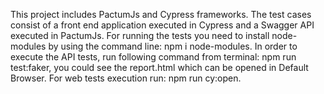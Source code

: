 This project includes PactumJs and Cypress frameworks.
The test cases consist of a front end application executed in Cypress and a Swagger API executed in PactumJs.
For running the tests you need to install node-modules by using the command line: npm i node-modules.
In order to execute the API tests, run following command from terminal: npm run test:faker, you could see the report.html which can be opened in Default Browser.
For web tests execution run: npm run cy:open.
